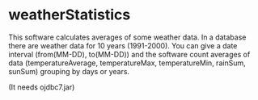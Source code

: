 # weatherStatistics

This software calculates averages of some weather data.
In a database there are weather data for 10 years (1991-2000).
You can give a date interval (from(MM-DD), to(MM-DD)) and the software count averages of data 
(temperatureAverage, temperatureMax, temperatureMin, rainSum, sunSum) grouping by days or years.

(It needs ojdbc7.jar)
